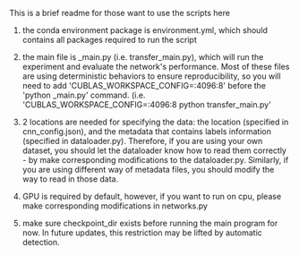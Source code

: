 This is a brief readme for those want to use the scripts here


1. the conda environment package is environment.yml, which should contains all packages required to run the script


2. the main file is _main.py (i.e. transfer_main.py), which will run the experiment and evaluate the network's performance. Most of these files are using deterministic behaviors to ensure reproducibility, so you will need to add 'CUBLAS_WORKSPACE_CONFIG=:4096:8' before the 'python _main.py' command. (i.e. 'CUBLAS_WORKSPACE_CONFIG=:4096:8 python transfer_main.py'


3. 2 locations are needed for specifying the data: the location (specified in cnn_config.json), and the metadata that contains labels information (specified in dataloader.py). Therefore, if you are using your own dataset, you should let the dataloader know how to read them correctly - by make corresponding modifications to the dataloader.py. Similarly, if you are using different way of metadata files, you should modify the way to read in those data.


4. GPU is required by default, however, if you want to run on cpu, please make corresponding modifications in networks.py


5. make sure checkpoint_dir exists before running the main program for now. In future updates, this restriction may be lifted by automatic detection.
